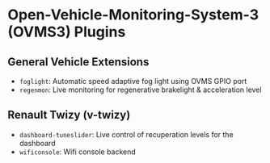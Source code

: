 # Open-Vehicle-Monitoring-System-3 (OVMS3) Plugins

## General Vehicle Extensions

- ``foglight``: Automatic speed adaptive fog light using OVMS GPIO port
- ``regenmon``: Live monitoring for regenerative brakelight & acceleration level

## Renault Twizy (v-twizy)

- ``dashboard-tuneslider``: Live control of recuperation levels for the dashboard
- ``wificonsole``: Wifi console backend
